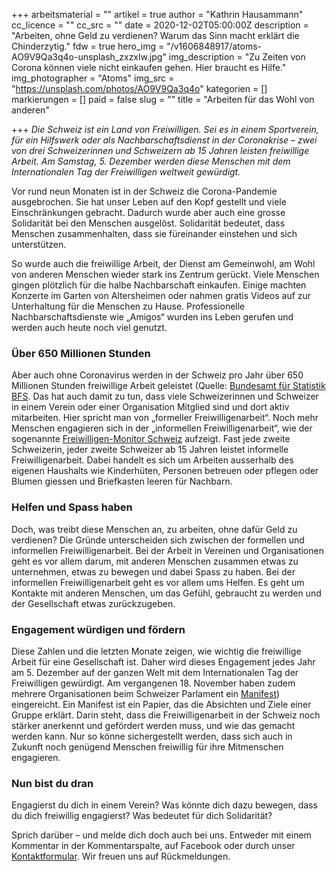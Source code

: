+++
arbeitsmaterial = ""
artikel = true
author = "Kathrin Hausammann"
cc_licence = ""
cc_src = ""
date = 2020-12-02T05:00:00Z
description = "Arbeiten, ohne Geld zu verdienen? Warum das Sinn macht erklärt die Chinderzytig."
fdw = true
hero_img = "/v1606848917/atoms-AO9V9Qa3q4o-unsplash_zxzxlw.jpg"
img_description = "Zu Zeiten von Corona können viele nicht einkaufen gehen. Hier braucht es Hilfe."
img_photographer = "Atoms"
img_src = "https://unsplash.com/photos/AO9V9Qa3q4o"
kategorien = []
markierungen = []
paid = false
slug = ""
title = "Arbeiten für das Wohl von anderen"

+++
_Die Schweiz ist ein Land von Freiwilligen. Sei es in einem Sportverein, für ein Hilfswerk oder als Nachbarschaftsdienst in der Coronakrise – zwei von drei Schweizerinnen und Schweizern ab 15 Jahren leisten freiwillige Arbeit. Am Samstag, 5. Dezember werden diese Menschen mit dem Internationalen Tag der Freiwilligen weltweit gewürdigt._

Vor rund neun Monaten ist in der Schweiz die Corona-Pandemie ausgebrochen. Sie hat unser Leben auf den Kopf gestellt und viele Einschränkungen gebracht. Dadurch wurde aber auch eine grosse Solidarität bei den Menschen ausgelöst. Solidarität bedeutet, dass Menschen zusammenhalten, dass sie füreinander einstehen und sich unterstützen.

So wurde auch die freiwillige Arbeit, der Dienst am Gemeinwohl, am Wohl von anderen Menschen wieder stark ins Zentrum gerückt. Viele Menschen gingen plötzlich für die halbe Nachbarschaft einkaufen. Einige machten Konzerte im Garten von Altersheimen oder nahmen gratis Videos auf zur Unterhaltung für die Menschen zu Hause. Professionelle Nachbarschaftsdienste wie „Amigos“ wurden ins Leben gerufen und werden auch heute noch viel genutzt.

### Über 650 Millionen Stunden

Aber auch ohne Coronavirus werden in der Schweiz pro Jahr über 650 Millionen Stunden freiwillige Arbeit geleistet (Quelle: [Bundesamt für Statistik BFS](https://www.bfs.admin.ch/bfs/de/home/statistiken/arbeit-erwerb/unbezahlte-arbeit/freiwilligenarbeit.assetdetail.3882343.html). Das hat auch damit zu tun, dass viele Schweizerinnen und Schweizer in einem Verein oder einer Organisation Mitglied sind und dort aktiv mitarbeiten. Hier spricht man von „formeller Freiwilligenarbeit“. Noch mehr Menschen engagieren sich in der „informellen Freiwilligenarbeit“, wie der sogenannte [Freiwilligen-Monitor Schweiz](https://benevolzug.ch/wp-content/uploads/2020/06/freiwilligen-monitor_schweiz_2020.pdf) aufzeigt. Fast jede zweite Schweizerin, jeder zweite Schweizer ab 15 Jahren leistet informelle Freiwilligenarbeit. Dabei handelt es sich um Arbeiten ausserhalb des eigenen Haushalts wie Kinderhüten, Personen betreuen oder pflegen oder Blumen giessen und Briefkasten leeren für Nachbarn.

### Helfen und Spass haben

Doch, was treibt diese Menschen an, zu arbeiten, ohne dafür Geld zu verdienen? Die Gründe unterscheiden sich zwischen der formellen und informellen Freiwilligenarbeit. Bei der Arbeit in Vereinen und Organisationen geht es vor allem darum, mit anderen Menschen zusammen etwas zu unternehmen, etwas zu bewegen und dabei Spass zu haben. Bei der informellen Freiwilligenarbeit geht es vor allem ums Helfen. Es geht um Kontakte mit anderen Menschen, um das Gefühl, gebraucht zu werden und der Gesellschaft etwas zurückzugeben.

### Engagement würdigen und fördern

Diese Zahlen und die letzten Monate zeigen, wie wichtig die freiwillige Arbeit für eine Gesellschaft ist. Daher wird dieses Engagement jedes Jahr am 5. Dezember auf der ganzen Welt mit dem Internationalen Tag der Freiwilligen gewürdigt. Am vergangenen 18. November haben zudem mehrere Organisationen beim Schweizer Parlament ein [Manifest](https://www.benevol.ch/fileadmin/bern/Dokumente/Manifest_barrierefrei_DE.pdf)) eingereicht. Ein Manifest ist ein Papier, das die Absichten und Ziele einer Gruppe erklärt. Darin steht, dass die Freiwilligenarbeit in der Schweiz noch stärker anerkennt und gefördert werden muss, und wie das gemacht werden kann. Nur so könne sichergestellt werden, dass sich auch in Zukunft noch genügend Menschen freiwillig für ihre Mitmenschen engagieren.

### Nun bist du dran

Engagierst du dich in einem Verein? Was könnte dich dazu bewegen, dass du dich freiwillig engagierst? Was bedeutet für dich Solidarität?

Sprich darüber – und melde dich doch auch bei uns. Entweder mit einem Kommentar in der Kommentarspalte, auf Facebook oder durch unser [Kontaktformular](https://www.chinderzytig.ch/kontakt/). Wir freuen uns auf Rückmeldungen.